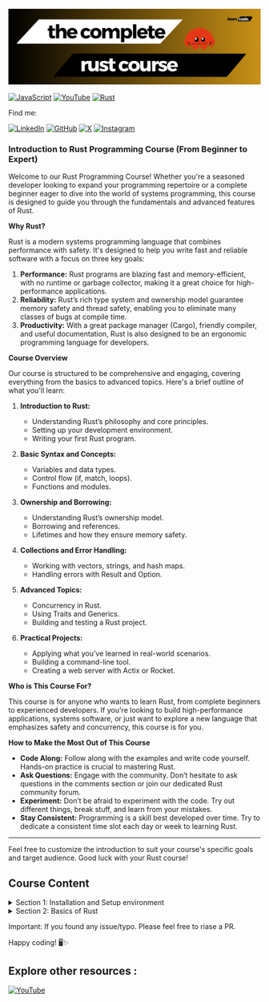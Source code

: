 [![Image](rust.png)]()

[![JavaScript](https://img.shields.io/badge/javascript-%23323330.svg?style=for-the-badge&logo=javascript&logoColor=%23F7DF1E)](https://www.youtube.com/channel/UCOMhPc0ggdhZ9GKqsLAkp4A?sub_confirmation=1)
[![YouTube](https://img.shields.io/badge/YouTube-%23FF0000.svg?style=for-the-badge&logo=YouTube&logoColor=white)](https://www.youtube.com/channel/UCOMhPc0ggdhZ9GKqsLAkp4A?sub_confirmation=1)
[![Rust](https://img.shields.io/badge/rust-%23000000.svg?style=for-the-badge&logo=rust&logoColor=white)](https://www.rust-lang.org/)

Find me:

[![LinkedIn](https://img.shields.io/badge/linkedin-%230077B5.svg?style=for-the-badge&logo=linkedin&logoColor=white)](https://www.linkedin.com/in/ajay110/)
[![GitHub](https://img.shields.io/badge/github-%23121011.svg?style=for-the-badge&logo=github&logoColor=white)](https://github.com/underscoore)
[![X](https://img.shields.io/badge/X-%23000000.svg?style=for-the-badge&logo=X&logoColor=white)](https://twitter.com/ajayonx)
[![Instagram](https://img.shields.io/badge/Instagram-%23E4405F.svg?style=for-the-badge&logo=Instagram&logoColor=white)](https://www.instagram.com/ajay.kmr1/)

### Introduction to Rust Programming Course (From Beginner to Expert)

Welcome to our Rust Programming Course! Whether you're a seasoned developer looking to expand your programming repertoire or a complete beginner eager to dive into the world of systems programming, this course is designed to guide you through the fundamentals and advanced features of Rust.

**Why Rust?**

Rust is a modern systems programming language that combines performance with safety. It's designed to help you write fast and reliable software with a focus on three key goals:

1. **Performance:** Rust programs are blazing fast and memory-efficient, with no runtime or garbage collector, making it a great choice for high-performance applications.
2. **Reliability:** Rust’s rich type system and ownership model guarantee memory safety and thread safety, enabling you to eliminate many classes of bugs at compile time.
3. **Productivity:** With a great package manager (Cargo), friendly compiler, and useful documentation, Rust is also designed to be an ergonomic programming language for developers.

**Course Overview**

Our course is structured to be comprehensive and engaging, covering everything from the basics to advanced topics. Here's a brief outline of what you'll learn:

1. **Introduction to Rust:**
   - Understanding Rust’s philosophy and core principles.
   - Setting up your development environment.
   - Writing your first Rust program.

2. **Basic Syntax and Concepts:**
   - Variables and data types.
   - Control flow (if, match, loops).
   - Functions and modules.

3. **Ownership and Borrowing:**
   - Understanding Rust’s ownership model.
   - Borrowing and references.
   - Lifetimes and how they ensure memory safety.

4. **Collections and Error Handling:**
   - Working with vectors, strings, and hash maps.
   - Handling errors with Result and Option.

5. **Advanced Topics:**
   - Concurrency in Rust.
   - Using Traits and Generics.
   - Building and testing a Rust project.

6. **Practical Projects:**
   - Applying what you’ve learned in real-world scenarios.
   - Building a command-line tool.
   - Creating a web server with Actix or Rocket.

**Who is This Course For?**

This course is for anyone who wants to learn Rust, from complete beginners to experienced developers. If you're looking to build high-performance applications, systems software, or just want to explore a new language that emphasizes safety and concurrency, this course is for you.

**How to Make the Most Out of This Course**

- **Code Along:** Follow along with the examples and write code yourself. Hands-on practice is crucial to mastering Rust.
- **Ask Questions:** Engage with the community. Don’t hesitate to ask questions in the comments section or join our dedicated Rust community forum.
- **Experiment:** Don’t be afraid to experiment with the code. Try out different things, break stuff, and learn from your mistakes.
- **Stay Consistent:** Programming is a skill best developed over time. Try to dedicate a consistent time slot each day or week to learning Rust.

---
Feel free to customize the introduction to suit your course's specific goals and target audience. Good luck with your Rust course!

## Course Content
<details>
<summary>
Section 1: Installation and Setup environment
</summary>

1. [Course Introduction](https://youtu.be/okSfHtqWu5c)
2. [Installation - Windows, Linux and MacOs](https://youtu.be/8X1irEQpf9c)
3. [VS Code Setup for Rust Development](https://youtu.be/Vne_hcBW3k4)
</details>

<details>
<summary>
Section 2: Basics of Rust
</summary>

1. [Hello World!](https://youtu.be/AM52WkNoqS4)
2. [Variables & Mutability](https://youtu.be/JXKpGkYdCAE)
3. [Scalar Data Types](https://youtu.be/R4GPdnnx0L8)
</details>

Important: If you found any issue/typo. Please feel free to riase a PR.

Happy coding! 🖥️✨

## Explore other resources :

[![YouTube](https://img.shields.io/badge/YouTube-%23FF0000.svg?style=for-the-badge&logo=YouTube&logoColor=white)](https://www.youtube.com/channel/UCOMhPc0ggdhZ9GKqsLAkp4A?sub_confirmation=1)

